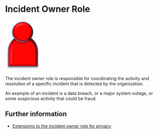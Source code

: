 <!-- SPDX-License-Identifier: CC-BY-4.0 -->
<!-- Copyright Contributors to the ODPi Data Governance project. -->

# Incident Owner Role

![Icon](incident-owner-role.png)

The incident owner role is responsible for coordinating the activity and resolution
of a specific incident that is detected by the organization.

An example of an incident is a data breach, or a major system outage,
or some suspicious activity that could be fraud.

## Further information

* [Extensions to the incident owner role for privacy](../../data-privacy-pack/role-extensions-for-privacy.md)
